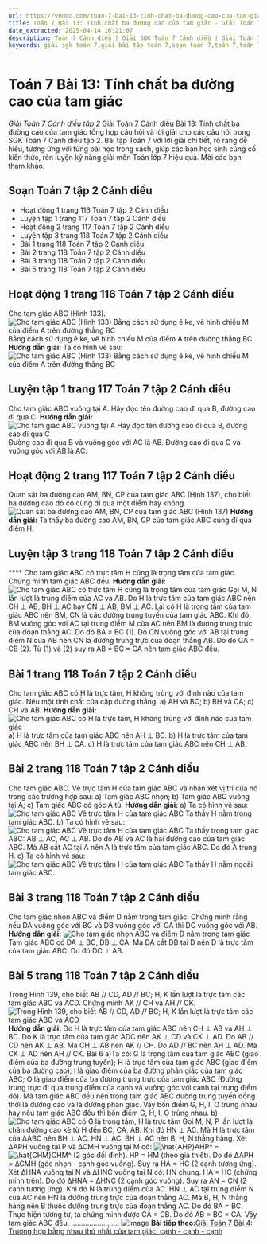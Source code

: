 ```yaml
---
url: https://vndoc.com/toan-7-bai-13-tinh-chat-ba-duong-cao-cua-tam-giac-286993
title: Toán 7 Bài 13: Tính chất ba đường cao của tam giác - Giải Toán 7 Cánh diều tập 2 - VnDoc.com
date_extracted: 2025-04-14 16:21:07
description: Toán 7 Cánh diều | Giải SGK Toán 7 Cánh diều | Giải Toán 7 Cánh diều| Giải bài tập Toán 7 Bài 13: Tính chất ba đường cao của tam giác bao gồm lời giải chi tiết cho từng bài tập trong SGK Toán 7 tập 2 Cánh diều, mời các bạn tham khảo.
keywords: giải sgk toán 7,giải bài tập toán 7,soạn toán 7,toán 7,toán lớp 7,giải toán 7,sgk toán 7,toan 7,giai toan 7,toán 7 tập 1,toán lớp 7 tập 2,bài tập toán lớp 7,giải bài tập toán lớp 7,sgk toán 7 tập 2,toán 7 cánh diều,giải toán 7 cánh diều,giải toán 7 cánh diều Bài 13 Tính chất ba đường cao của tam giác,Toán 7 cánh diều Bài 13 Tính chất ba đường cao của tam giác,Giải Toán 7 bài 13,Bài 13 Tính chất ba đường cao của tam giác,Tính chất ba đường cao của tam giác
---
```


# Toán 7 Bài 13: Tính chất ba đường cao của tam giác
 _Giải Toán 7 Cánh diều tập 2_
[Giải Toán 7 Cánh diều](<https://vndoc.com/toan-7-canh-dieu>) Bài 13: Tính chất ba đường cao của tam giác tổng hợp câu hỏi và lời giải cho các câu hỏi trong SGK Toán 7 Cánh diều tập 2. Bài tập Toán 7 với lời giải chi tiết, rõ ràng dễ hiểu, tương ứng với từng bài học trong sách, giúp các bạn học sinh củng cố kiến thức, rèn luyện kỹ năng giải môn Toán lớp 7 hiệu quả. Mời các bạn tham khảo.
## Soạn Toán 7 tập 2 Cánh diều
  * Hoạt động 1 trang 116 Toán 7 tập 2 Cánh diều 
  * Luyện tập 1 trang 117 Toán 7 tập 2 Cánh diều 
  * Hoạt động 2 trang 117 Toán 7 tập 2 Cánh diều 
  * Luyện tập 3 trang 118 Toán 7 tập 2 Cánh diều
  * Bài 1 trang 118 Toán 7 tập 2 Cánh diều 
  * Bài 2 trang 118 Toán 7 tập 2 Cánh diều 
  * Bài 3 trang 118 Toán 7 tập 2 Cánh diều 
  * Bài 5 trang 118 Toán 7 tập 2 Cánh diều 

## **Hoạt động 1 trang 116 Toán 7 tập 2 Cánh diều**
Cho tam giác ABC \(Hình 133\).
![Cho tam giác ABC \(Hình 133\) Bằng cách sử dụng ê ke, vẽ hình chiếu M của điểm A trên đường thẳng BC](https://i.vdoc.vn/data/image/2023/01/12/hoat-dong-1-trang-116-toan-7-tap-2.png)
Bằng cách sử dụng ê ke, vẽ hình chiếu M của điểm A trên đường thẳng BC.
**Hướng dẫn giải:**
Ta có hình vẽ sau:
![Cho tam giác ABC \(Hình 133\) Bằng cách sử dụng ê ke, vẽ hình chiếu M của điểm A trên đường thẳng BC](https://i.vdoc.vn/data/image/2023/01/12/hoat-dong-1-trang-116-toan-7-tap-2-1.png)
## **Luyện tập 1 trang 117 Toán 7 tập 2 Cánh diều**
Cho tam giác ABC vuông tại A. Hãy đọc tên đường cao đi qua B, đường cao đi qua C.
**Hướng dẫn giải:**
![Cho tam giác ABC vuông tại A Hãy đọc tên đường cao đi qua B, đường cao đi qua C](https://i.vdoc.vn/data/image/2023/01/12/luyen-tap-1-trang-117-toan-7-tap-2.png)
Đường cao đi qua B và vuông góc với AC là AB.
Đường cao đi qua C và vuông góc với AB là AC.
## **Hoạt động 2 trang 117 Toán 7 tập 2 Cánh diều**
Quan sát ba đường cao AM, BN, CP của tam giác ABC \(Hình 137\), cho biết ba đường cao đó có cùng đi qua một điểm hay không.
![Quan sát ba đường cao AM, BN, CP của tam giác ABC \(Hình 137\)](https://i.vdoc.vn/data/image/2023/01/12/hoat-dong-2-trang-117-toan-7-tap-2.png)
**Hướng dẫn giải:**
Ta thấy ba đường cao AM, BN, CP của tam giác ABC cùng đi qua điểm H.
## **Luyện tập 3 trang 118 Toán 7 tập 2 Cánh diều**
**** Cho tam giác ABC có trực tâm H cũng là trọng tâm của tam giác. Chứng minh tam giác ABC đều.
**Hướng dẫn giải:**
![Cho tam giác ABC có trực tâm H cũng là trọng tâm của tam giác](https://i.vdoc.vn/data/image/2023/01/12/luyen-tap-3-trang-118-toan-7-tap-2.png)
Gọi M, N lần lượt là trung điểm của AC và AB.
Do H là trực tâm của tam giác ABC nên CH ⊥ AB, BH ⊥ AC hay CN ⊥ AB, BM ⊥ AC.
Lại có H là trọng tâm của tam giác ABC nên BM, CN là các đường trung tuyến của tam giác ABC.
Khi đó BM vuông góc với AC tại trung điểm M của AC nên BM là đường trung trực của đoạn thẳng AC.
Do đó BA = BC \(1\).
Do CN vuông góc với AB tại trung điểm N của AB nên CN là đường trung trực của đoạn thẳng AB.
Do đó CA = CB \(2\).
Từ \(1\) và \(2\) suy ra AB = BC = CA nên tam giác ABC đều.
## **Bài 1 trang 118 Toán 7 tập 2 Cánh diều**
Cho tam giác ABC có H là trực tâm, H không trùng với đỉnh nào của tam giác. Nêu một tính chất của cặp đường thẳng:
a\) AH và BC;
b\) BH và CA;
c\) CH và AB.
**Hướng dẫn giải:**
![Cho tam giác ABC có H là trực tâm, H không trùng với đỉnh nào của tam giác](https://i.vdoc.vn/data/image/2023/01/12/bai-1-trang-118-toan-lop-7-tap-2.png)
a\) H là trực tâm của tam giác ABC nên AH ⊥ BC.
b\) H là trực tâm của tam giác ABC nên BH ⊥ CA.
c\) H là trực tâm của tam giác ABC nên CH ⊥ AB.
## **Bài 2 trang 118 Toán 7 tập 2 Cánh diều**
Cho tam giác ABC. Vẽ trực tâm H của tam giác ABC và nhận xét vị trí của nó trong các trường hợp sau:
a\) Tam giác ABC nhọn;
b\) Tam giác ABC vuông tại A;
c\) Tam giác ABC có góc A tù.
**Hướng dẫn giải:**
a\) Ta có hình vẽ sau:
![Cho tam giác ABC Vẽ trực tâm H của tam giác ABC](https://i.vdoc.vn/data/image/2023/01/12/bai-2-trang-118-toan-lop-7-tap-2.png)
Ta thấy H nằm trong tam giác ABC.
b\) Ta có hình vẽ sau:
![Cho tam giác ABC Vẽ trực tâm H của tam giác ABC](https://i.vdoc.vn/data/image/2023/01/12/bai-2-trang-118-toan-lop-7-tap-2-1.png)
Ta thấy trong tam giác ABC: AB ⊥ AC, AC ⊥ AB.
Do đó AB và AC là hai đường cao của tam giác ABC.
Mà AB cắt AC tại A nên A là trực tâm của tam giác ABC.
Do đó A trùng H.
c\) Ta có hình vẽ sau:
![Cho tam giác ABC Vẽ trực tâm H của tam giác ABC](https://i.vdoc.vn/data/image/2023/01/12/bai-2-trang-118-toan-lop-7-tap-2-2.png)
Ta thấy H nằm ngoài tam giác ABC.
## **Bài 3 trang 118 Toán 7 tập 2 Cánh diều**
Cho tam giác nhọn ABC và điểm D nằm trong tam giác. Chứng minh rằng nếu DA vuông góc với BC và DB vuông góc với CA thì DC vuông góc với AB.
**Hướng dẫn giải:**
![Cho tam giác nhọn ABC và điểm D nằm trong tam giác](https://i.vdoc.vn/data/image/2023/01/12/bai-3-trang-118-toan-lop-7-tap-2.png)
Tam giác ABC có DA ⊥ BC, DB ⊥ CA.
Mà DA cắt DB tại D nên D là trực tâm của tam giác ABC.
Do đó DC ⊥ AB.
## **Bài 5 trang 118 Toán 7 tập 2 Cánh diều**
Trong Hình 139, cho biết AB // CD, AD // BC; H, K lần lượt là trực tâm các tam giác ABC và ACD. Chứng minh AK // CH và AH // CK.
![Trong Hình 139, cho biết AB // CD, AD // BC; H, K lần lượt là trực tâm các tam giác ABC và ACD](https://i.vdoc.vn/data/image/2023/01/12/bai-5-trang-118-toan-lop-7-tap-2.png)
**Hướng dẫn giải:**
Do H là trực tâm của tam giác ABC nên CH ⊥ AB và AH ⊥ BC.
Do K là trực tâm của tam giác ADC nên AK ⊥ CD và CK ⊥ AD.
Do AB // CD nên AK ⊥ AB.
Mà CH ⊥ AB nên AK // CH.
Do AD // BC nên AH ⊥ AD.
Mà CK ⊥ AD nên AH // CK.
Bài 6
a\)Ta có:
G là trọng tâm của tam giác ABC \(giao điểm của ba đường trung tuyến\);
H là trực tâm của tam giác ABC \(giao điểm của ba đường cao\);
I là giao điểm của ba đường phân giác của tam giác ABC;
O là giao điểm của ba đường trung trực của tam giác ABC \(Đường trung trực đi qua trung điểm của cạnh và vuông góc với cạnh tại trung điểm đó\).
Mà tam giác ABC đều nên trong tam giác ABC đường trung tuyến đồng thời là đường cao và là đường phân giác.
Vậy bốn điểm G, H, I, O trùng nhau hay nếu tam giác ABC đều thì bốn điểm G, H, I, O trùng nhau.
b\)
![Cho tam giác ABC có G là trọng tâm, H là trực tâm](https://i.vdoc.vn/data/image/2023/01/12/bai-6-trang-118-toan-lop-7-tap-2-1.png)
Gọi M, N, P lần lượt là chân đường cao kẻ từ H đến BC, CA, AB.
Khi đó HN ⊥ AC.
Mà H là trực tâm của ∆ABC nên BH ⊥ AC.
HN ⊥ AC, BH ⊥ AC nên B, H, N thẳng hàng.
Xét ∆APH vuông tại P và ∆CMH vuông tại M có:
![\\hat{AHP}](https://i.vdoc.vn/data/image/blank.png)AHP^ = ![\\hat{CHM}](https://i.vdoc.vn/data/image/blank.png)CHM^ \(2 góc đối đỉnh\).
HP = HM \(theo giả thiết\).
Do đó ∆APH = ∆CMH \(góc nhọn - cạnh góc vuông\).
Suy ra HA = HC \(2 cạnh tương ứng\).
Xét ∆HNA vuông tại N và ∆HNC vuông tại N có:
HN chung.
HA = HC \(chứng minh trên\).
Do đó ∆HNA = ∆HNC \(2 cạnh góc vuông\).
Suy ra AN = CN \(2 cạnh tương ứng\).
Khi đó N là trung điểm của AC.
HN ⊥ AC tại trung điểm N của AC nên HN là đường trung trực của đoạn thẳng AC.
Mà B, H, N thẳng hàng nên B thuộc đường trung trực của đoạn thẳng AC.
Do đó BA = BC.
Thực hiện tương tự, ta chứng minh được CA = CB.
Do đó AB = BC = CA.
Vậy tam giác ABC đều.
........................
![image](https://i.vdoc.vn/data/image/2022/08/26/ban-tay.svg) **Bài tiếp theo:**[Giải Toán 7 Bài 4: Trường hợp bằng nhau thứ nhất của tam giác: cạnh - cạnh - cạnh](<https://vndoc.com/toan-7-bai-4-truong-hop-bang-nhau-thu-nhat-cua-tam-giac-canh-canh-canh-287216>)
